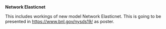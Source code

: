 **Network Elasticnet**

This includes workings of new model Network Elasticnet. This is going to be presented in https://www.bnl.gov/nysds19/ as poster.

